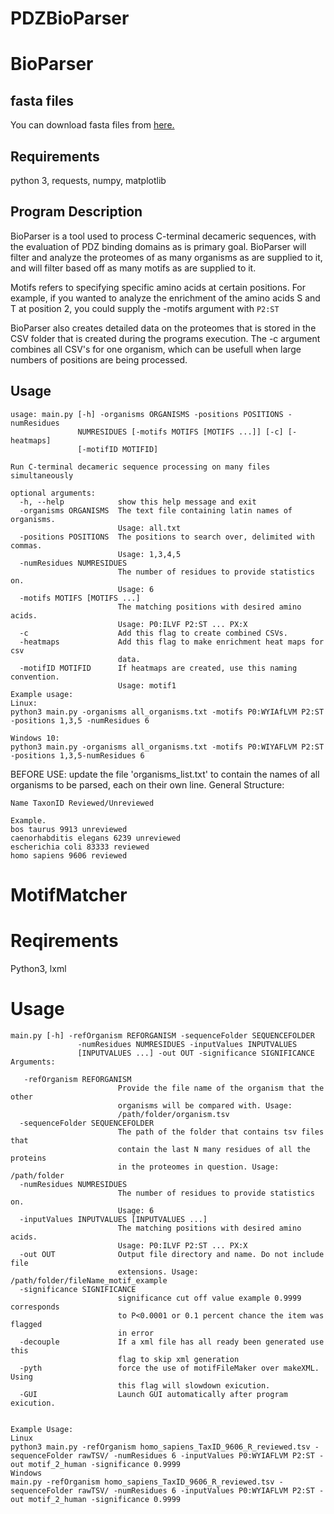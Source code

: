 # PDZBioParser
# BioParser
## fasta files
You can download fasta files from [here.](http://www.uniprot.org/proteomes)

## Requirements
python 3,
requests,
numpy,
matplotlib

## Program Description
BioParser is a tool used to process C-terminal decameric sequences, with the evaluation of PDZ binding domains as is primary goal. BioParser will filter and analyze the proteomes of as many organisms as are supplied to it, and will filter based off as many motifs as are supplied to it.

Motifs refers to specifying specific amino acids at certain positions. For example, if you wanted to analyze the enrichment of the amino acids S and T at position 2, you could supply the -motifs argument with ``` P2:ST ```

BioParser also creates detailed data on the proteomes that is stored in the CSV folder that is created during the programs execution. The -c argument combines all CSV's for one organism, which can be usefull when large numbers of positions are being processed.



## Usage
```
usage: main.py [-h] -organisms ORGANISMS -positions POSITIONS -numResidues
               NUMRESIDUES [-motifs MOTIFS [MOTIFS ...]] [-c] [-heatmaps]
               [-motifID MOTIFID]

Run C-terminal decameric sequence processing on many files simultaneously

optional arguments:
  -h, --help            show this help message and exit
  -organisms ORGANISMS  The text file containing latin names of organisms.
                        Usage: all.txt
  -positions POSITIONS  The positions to search over, delimited with commas.
                        Usage: 1,3,4,5
  -numResidues NUMRESIDUES
                        The number of residues to provide statistics on.
                        Usage: 6
  -motifs MOTIFS [MOTIFS ...]
                        The matching positions with desired amino acids.
                        Usage: P0:ILVF P2:ST ... PX:X
  -c                    Add this flag to create combined CSVs.
  -heatmaps             Add this flag to make enrichment heat maps for csv
                        data.
  -motifID MOTIFID      If heatmaps are created, use this naming convention.
                        Usage: motif1
Example usage:
Linux:
python3 main.py -organisms all_organisms.txt -motifs P0:WYIAfLVM P2:ST -positions 1,3,5 -numResidues 6

Windows 10:
python3 main.py -organisms all_organisms.txt -motifs P0:WIYAFLVM P2:ST -positions 1,3,5-numResidues 6

```

BEFORE USE: update the file 'organisms_list.txt' to contain the names of all 
organisms to be parsed, each on their own line. 
General Structure:
```
Name TaxonID Reviewed/Unreviewed

Example.
bos taurus 9913 unreviewed
caenorhabditis elegans 6239 unreviewed
escherichia coli 83333 reviewed
homo sapiens 9606 reviewed
```
# MotifMatcher
# Reqirements
Python3,
lxml
# Usage
```
main.py [-h] -refOrganism REFORGANISM -sequenceFolder SEQUENCEFOLDER
               -numResidues NUMRESIDUES -inputValues INPUTVALUES
               [INPUTVALUES ...] -out OUT -significance SIGNIFICANCE
Arguments:
               
   -refOrganism REFORGANISM
                        Provide the file name of the organism that the other
                        organisms will be compared with. Usage:
                        /path/folder/organism.tsv
  -sequenceFolder SEQUENCEFOLDER
                        The path of the folder that contains tsv files that
                        contain the last N many residues of all the proteins
                        in the proteomes in question. Usage: /path/folder
  -numResidues NUMRESIDUES
                        The number of residues to provide statistics on.
                        Usage: 6
  -inputValues INPUTVALUES [INPUTVALUES ...]
                        The matching positions with desired amino acids.
                        Usage: P0:ILVF P2:ST ... PX:X
  -out OUT              Output file directory and name. Do not include file
                        extensions. Usage: /path/folder/fileName_motif_example
  -significance SIGNIFICANCE
                        significance cut off value example 0.9999 corresponds
                        to P<0.0001 or 0.1 percent chance the item was flagged
                        in error
  -decouple             If a xml file has all ready been generated use this
                        flag to skip xml generation
  -pyth                 force the use of motifFileMaker over makeXML. Using
                        this flag will slowdown exicution.
  -GUI                  Launch GUI automatically after program exicution.

     
Example Usage:
Linux
python3 main.py -refOrganism homo_sapiens_TaxID_9606_R_reviewed.tsv -sequenceFolder rawTSV/ -numResidues 6 -inputValues P0:WYIAFLVM P2:ST -out motif_2_human -significance 0.9999
Windows
main.py -refOrganism homo_sapiens_TaxID_9606_R_reviewed.tsv -sequenceFolder rawTSV/ -numResidues 6 -inputValues P0:WYIAFLVM P2:ST -out motif_2_human -significance 0.9999

```

